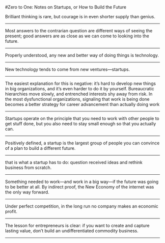 #Zero to One: Notes on Startups, or How to Build the Future

Brilliant thinking is rare, but courage is in even shorter supply than genius.

---

Most answers to the contrarian question are different ways of seeing the present; good answers are as close as we can come to looking into the future.

---

Properly understood, any new and better way of doing things is technology.

---

New technology tends to come from new ventures—startups.

---

The easiest explanation for this is negative: it’s hard to develop new things in big organizations, and it’s even harder to do it by yourself. Bureaucratic hierarchies move slowly, and entrenched interests shy away from risk. In the most dysfunctional organizations, signaling that work is being done becomes a better strategy for career advancement than actually doing work

---

Startups operate on the principle that you need to work with other people to get stuff done, but you also need to stay small enough so that you actually can.

---

Positively defined, a startup is the largest group of people you can convince of a plan to build a different future.

---

that is what a startup has to do: question received ideas and rethink business from scratch.

---

Something needed to work—and work in a big way—if the future was going to be better at all. By indirect proof, the New Economy of the internet was the only way forward.

---

Under perfect competition, in the long run no company makes an economic profit.

---

The lesson for entrepreneurs is clear: if you want to create and capture lasting value, don’t build an undifferentiated commodity business.

---

